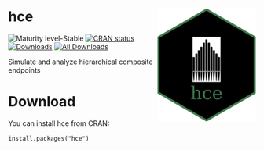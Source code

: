 # hce <img src="man/figures/logo.png" align="right" width="200" />

![Maturity level-Stable](https://img.shields.io/badge/Maturity%20Level-Stable-orange)
[![CRAN status](https://www.r-pkg.org/badges/version-last-release/hce)](https://CRAN.R-project.org/package=hce)
[![Downloads](https://cranlogs.r-pkg.org/badges/hce)](https://CRAN.R-project.org/package=hce)
[![All Downloads](https://cranlogs.r-pkg.org/badges/grand-total/hce)](https://CRAN.R-project.org/package=hce)

Simulate and analyze hierarchical composite endpoints

# Download

You can install hce from CRAN:

```
install.packages("hce")
```
